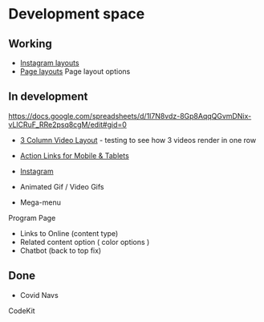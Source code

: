 # Development space 

## Working

- <a href="../instagram">Instagram layouts</a>
- <a href="../instagram">Page layouts</a>
Page layout options

## In development

https://docs.google.com/spreadsheets/d/1l7N8vdz-8Gp8AqqQGvmDNix-vLlCRuF_RRe2psq8cgM/edit#gid=0

- <a href="../dev/3col-videos/">3 Column Video Layout</a> - testing to see how 3 videos render in one row
- <a href="../dev/action-box-mobile-layout/">Action Links for Mobile & Tablets</a>
- <a href="../dev/instagram/">Instagram</a>

- Animated Gif / Video Gifs
- Mega-menu


Program Page
- Links to Online (content type)
- Related content option ( color options )
- Chatbot (back to top fix)

## Done

- Covid Navs


CodeKit